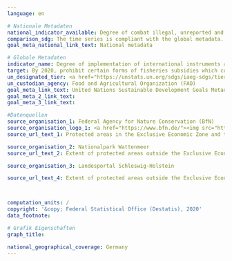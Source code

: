```yaml
---
language: en

# Nationale Metadaten
national_indicator_available: Degree of combat illegal, unreported and unregulated fishing
comparison_sdg: The time series is compliant with the global metadata.
goal_meta_national_link_text: National metadata

# Globale Metadaten
indicator_name: Degree of implementation of international instruments aiming to combat illegal, unreported and unregulated fishing
target: By 2020, prohibit certain forms of fisheries subsidies which contribute to overcapacity and overfishing, eliminate subsidies that contribute to illegal, unreported and unregulated fishing and refrain from introducing new such subsidies, recognizing that appropriate and effective special and differential treatment for developing and least developed countries should be an integral part of the World Trade Organization fisheries subsidies negotiation
un_designated_tier: <a href="https://unstats.un.org/sdgs/iaeg-sdgs/tier-classification/" title="Click here for more information on the UN tier classification.">Tier II</a>
un_custodian_agency: Food and Agricultural Organization (FAO)
goal_meta_link_text: United Nations Sustainable Development Goals Metadata
goal_meta_2_link_text: 
goal_meta_3_link_text: 

#Datenquellen
source_organisation_1: Federal Agency for Nature Conservation (BfN)
source_organisation_logo_1: <a href="https://www.bfn.de/"><img src="https://g205sdgs.github.io/sdg-indicators/public/OrgImgEn/bfn.png" alt="Logo bfn" style="height:60px; width:148px" /></a>
source_url_text_1: Protected areas in the Exclusive Economic Zone and the total extent of the German territorial water

source_organisation_2: Nationalpark Wattenmeer
source_url_text_2: Extent of protected areas outside the Exclusive Economic Zone (only available in German)

source_organisation_3: Landesportal Schleswig-Holstein

source_url_text_4: Extent of protected areas outside the Exclusive Economic Zone (only available in German)



computation_units: /
copyright: '&copy; Federal Statistical Office (Destatis), 2020'
data_footnote: 

# Grafik Eigenschaften
graph_title: 

national_geographical_coverage: Germany
---
```


